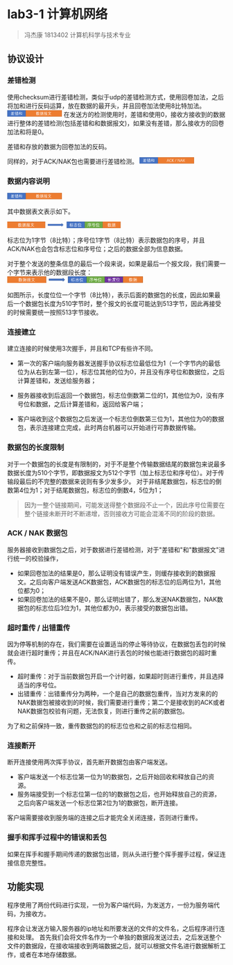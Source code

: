 # lab3-1 计算机网络
>冯杰康 1813402 计算机科学与技术专业
## 协议设计 

### 差错检测
   使用checksum进行差错检测，类似于udp的差错检测方式，使用回卷加法，之后将加和进行反码运算，放在数据的最开头，并且回卷加法使用8比特加法。
   <img src="./1.png" height=15>
   在发送方的检测使用时，差错和使用0，接收方接收到的数据进行整体的差错检测(包括差错和和数据报文)，如果没有差错，那么接收方的回卷加法和将是0。

   差错和存放的数据为回卷加法的反码。

   同样的，对于ACK/NAK包也需要进行差错检测。
   <img src="./2.png" height=15>

### 数据内容说明
   <img src="./1.png" height=15>

   其中数据表文表示如下。

   <img src="./3.png" height=15>

   标志位为1字节（8比特）；序号位1字节（8比特）表示数据包的序号，并且ACK/NAK也会包含标志位和序号位；之后的数据全部为信息数据。

   对于整个发送的整条信息的最后一个段来说，如果是最后一个报文段，我们需要一个字节来表示他的数据段长度：
   <img src="./4.png" height=15>
   
   如图所示，长度位位一个字节（8比特），表示后面的数据包的长度，因此如果最后一个数据包长度为510字节时，整个报文的长度可能达到513字节，因此再接受的时候需要统一按照513字节接收。
   
### 连接建立
   建立连接的时候使用3次握手，并且和TCP有些许不同。
   - 第一次的客户端向服务器发送握手协议标志位最低位为1（一个字节内的最低位为从右到左第一位），标志位其他的位为0，并且没有序号位和数据位，之后计算差错和，发送给服务器；
  
   - 服务器接收到后返回一个数据包，标志位倒数第二位的1，其他位为0，没有序号位和数据，之后计算差错和，返回给客户端；
   - 客户端收到这个数据包之后发送一个标志位倒数第三位为1，其他位为0的数据包，表示连接建立完成，此时两台机器可以开始进行可靠数据传输。

### 数据包的长度限制

对于一个数据包的长度是有限制的，对于不是整个传输数据结尾的数据包来说最多数据长度为510个字节，即数据报文为512个字节（加上标志位和序号位）。对于传输段最后的不完整的数据来说则有多少发多少。
对于非结尾数据包，标志位的倒数第4位为1；对于结尾数据包，标志位的倒数4，5位为1；

>因为一整个链接期间，可能发送得整个数据段不止一个，因此序号位需要在整个链接未断开时不断递增，否则接收方可能会混淆不同的阶段的数据。

### ACK / NAK 数据包

服务器接收到数据包之后，对于数据进行差错检测，对于"差错和"和"数据报文"进行统一的校验操作，

- 如果回卷加法的结果是0，那么证明没有错误产生，则缓存接收到的数据报文。之后向客户端发送ACK数据包，ACK数据包的标志位的后两位为1，其他位都为0；
- 如果回卷加法的结果不是0，那么证明出错了，那么发送NAK数据包，NAK数据包的标志位后3位为1，其他位都为0，表示接受的数据包出错。

### 超时重传 / 出错重传
   因为停等机制的存在，我们需要在设置适当的停止等待协议，在数据包丢包的时候就会进行超时重传；并且在ACK/NAK进行丢包的时候也能进行数据包的超时重传。
   
   - 超时重传：对于当前数据包开启一个计时器，如果超时则进行重传，并且选择适当的序号位。
   - 出错重传：出错重传分为两种，一个是自己的数据包重传，当对方发来的的NAK数据包被接收到的时候，我们需要进行重传；第二个是接收到的ACK或者NAK数据包校验有问题，无法恢复，则进行重传之前的数据包。
   
   为了和之前保持一致，重传数据包的的标志位也和之前的标志位相同。

### 连接断开
   断开连接使用两次挥手协议，首先断开数据包由客户端发送。
   - 客户端发送一个标志位第一位为1的数据包，之后开始回收和释放自己的资源。
   - 服务端接受到一个标志位第一位的1的数据包之后，也开始释放自己的资源，之后向客户端发送一个标志位第2位为1的数据包，断开连接。

   客户端需要接收到服务端的连接之后才能完全关闭连接，否则进行重传。

### 握手和挥手过程中的错误和丢包

如果在挥手和握手期间传递的数据包出错，则从头进行整个挥手握手过程，保证连接信息完整性。


## 功能实现

程序使用了两份代码进行实现，一份为客户端代码，为发送方，一份为服务端代码，为接收方。

程序会让发送方输入服务器的ip地址和所要发送的文件的文件名，之后程序进行连接和处理。
首先我们会将文件名作为一个单独的数据段发送过去，之后发送整个文件的数据段，在接收端接收到两端数据之后，就可以根据文件名进行数据解析工作，或者在本地存储数据。



